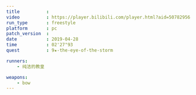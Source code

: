 ```yaml
---
title          :
video          : https://player.bilibili.com/player.html?aid=50782956
run_type       : freestyle
platform       : pc
patch_version  : 
date           : 2019-04-28
time           : 02'27"93
quest          : 9★-the-eye-of-the-storm

runners:
    - 纯洁的教皇

weapons:
    - bow
---
```

